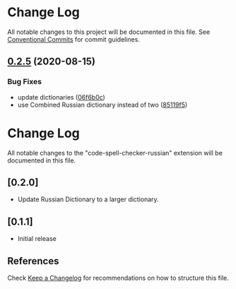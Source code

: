 # Change Log

All notable changes to this project will be documented in this file.
See [Conventional Commits](https://conventionalcommits.org) for commit guidelines.

## [0.2.5](https://github.com/Jason3S/vscode-cspell-dict-extensions/compare/code-spell-checker-russian@0.2.4...code-spell-checker-russian@0.2.5) (2020-08-15)


### Bug Fixes

* update dictionaries ([06f6b0c](https://github.com/Jason3S/vscode-cspell-dict-extensions/commit/06f6b0cd9c011d55de841aa75591422a18d8a8f6))
* use Combined Russian dictionary instead of two ([85119f5](https://github.com/Jason3S/vscode-cspell-dict-extensions/commit/85119f590946fe2af2ad726cf51a7b3d96cf4149))


# Change Log
All notable changes to the "code-spell-checker-russian" extension will be documented in this file.

## [0.2.0]
- Update Russian Dictionary to a larger dictionary.

## [0.1.1]
- Initial release

## References
Check [Keep a Changelog](http://keepachangelog.com/) for recommendations on how to structure this file.
